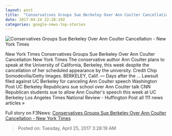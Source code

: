```yaml
---
layout: post
title:  "Conservatives Groups Sue Berkeley Over Ann Coulter Cancellation - New York Times"
date: 2017-04-24 22:28:19Z
categories: google-news-top-stories
---
```


![Conservatives Groups Sue Berkeley Over Ann Coulter Cancellation - New York Times](https://static01.nyt.com/images/2017/04/25/us/25berkeley/25berkeley-facebookJumbo.jpg)

New York Times Conservatives Groups Sue Berkeley Over Ann Coulter Cancellation New York Times The conservative author Ann Coulter plans to speak at the University of California, Berkeley, this week despite the cancellation of her scheduled appearance by the university. Credit Chip Somodevilla/Getty Images. BERKELEY, Calif. — Days after the ... Lawsuit filed against UC Berkeley for canceling Ann Coulter speech Washington Post UC Berkeley Republicans sue school over Ann Coulter talk CNN Republican students sue to allow Ann Coulter's speech this week at UC Berkeley Los Angeles Times National Review - Huffington Post all 111 news articles »


Full story on F3News: [Conservatives Groups Sue Berkeley Over Ann Coulter Cancellation - New York Times](http://www.f3nws.com/n/htXBRB)

> Posted on: Tuesday, April 25, 2017 3:28:19 AM

